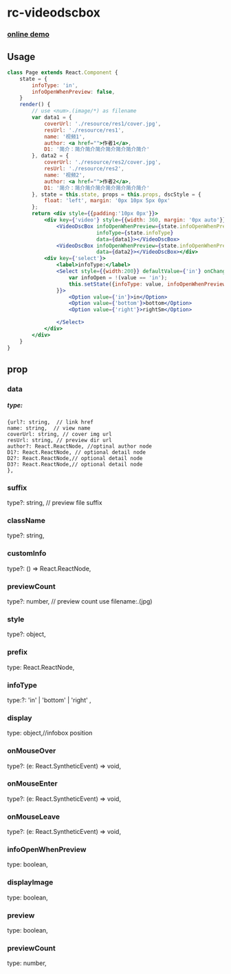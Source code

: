 rc-videodscbox
==========
### [online demo](https://ztx09401515.github.io/rc-videoDscBox/demo.html)
## Usage
```jsx harmony
class Page extends React.Component {
    state = {
        infoType: 'in',
        infoOpenWhenPreview: false,
    }
    render() {
        // use <num>.(image/*) as filename
        var data1 = {
            coverUrl: './resource/res1/cover.jpg',
            resUrl: './resource/res1',
            name: '视频1',
            author: <a href="">作者1</a>,
            D1: '简介：简介简介简介简介简介简介简介'
        }, data2 = {
            coverUrl: './resource/res2/cover.jpg',
            resUrl: './resource/res2',
            name: '视频2',
            author: <a href="">作者2</a>,
            D1: '简介：简介简介简介简介简介简介简介'
        }, state = this.state, props = this.props, dscStyle = {
            float: 'left', margin: '0px 10px 5px 0px'
        };
        return <div style={{padding:'10px 0px'}}>
            <div key={'video'} style={{width: 360, margin: '0px auto'}} className={'clearfix'}>
                <VideoDscBox infoOpenWhenPreview={state.infoOpenWhenPreview} style={dscStyle}
                             infoType={state.infoType}
                             data={data1}></VideoDscBox>
                <VideoDscBox infoOpenWhenPreview={state.infoOpenWhenPreview} style={dscStyle} infoType={state.infoType}
                             data={data2}></VideoDscBox></div>
            <div key={'select'}>
                <label>infoType:</label>
                <Select style={{width:200}} defaultValue={'in'} onChange={(value) => {
                    var infoOpen = !(value == 'in');
                    this.setState({infoType: value, infoOpenWhenPreview: infoOpen})
                }}>
                    <Option value={'in'}>in</Option>
                    <Option value={'bottom'}>bottom</Option>
                    <Option value={'right'}>rightSm</Option>

                </Select>
            </div>
        </div>
    }
}
```
## prop
### data
##### type:
    {url?: string,  // link href
    name: string,  // view name
    coverUrl: string, // cover img url
    resUrl: string, // preview dir url
    author?: React.ReactNode, //optinal author node
    D1?: React.ReactNode, // optional detail node
    D2?: React.ReactNode,// optional detail node
    D3?: React.ReactNode,// optional detail node
    },
### suffix
type?: string, // preview file suffix
### className
type?: string,
### customInfo
type?: () => React.ReactNode,
### previewCount
type?: number, // preview count use filename:<num>.(jpg)
### style
type?: object,
### prefix
type: React.ReactNode,
### infoType
type:?: 'in' | 'bottom' | 'right' ,
### display
type: object,//infobox position
### onMouseOver
type?: (e: React.SyntheticEvent) => void,
### onMouseEnter
type?: (e: React.SyntheticEvent) => void,
### onMouseLeave
type?: (e: React.SyntheticEvent) => void,
### infoOpenWhenPreview
type: boolean,
### displayImage
type: boolean,
### preview
type: boolean,
### previewCount
type: number,